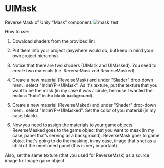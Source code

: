 # UIMask
Reverse Mask of Unity "Mask" component.
![mask_test](https://cloud.githubusercontent.com/assets/7010398/10592593/955f4836-76c5-11e5-9262-81b36b241c68.PNG)

How to use:

1. Download shaders from the provided link

2. Put them into your project (anywhere would do, but keep in mind your own project hierarchy)

3. Notice that there are two shaders (UIMask and UIMasked). You need to create two materials (i.e. ReverseMask and ReverseMasked).

4. Create a new material (ReverseMask) and under "Shader" drop-down menu, select "IndieYP->UIMask". As it's texture, put the texture that you want to be the mask (in my case it was a circle, because I wanted the make a "hole" in the black background).

5. Create a new material (ReverseMaked) and under "Shader" drop-down menu, select "IndieYP->UIMasked". Set the color of you material (in my case, black).

6. Now you need to assign the materials to your game objects. ReverseMasked goes to the game object that you want to mask (in my case, panel that's serving as a background). ReverseMask goes to game object that's going to do the masking, in my case, image that's set as a child of the mentioned panel (this is very important).

Also, set the same texture (that you used for ReverseMask) as a source image for Image game object.

